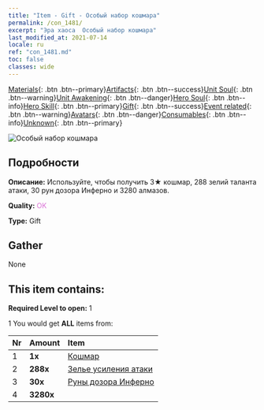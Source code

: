 ```yaml
---
title: "Item - Gift - Особый набор кошмара"
permalink: /con_1481/
excerpt: "Эра хаоса  Особый набор кошмара"
last_modified_at: 2021-07-14
locale: ru
ref: "con_1481.md"
toc: false
classes: wide
---
```

 [Materials](/ItemsRU/){: .btn .btn--primary}[Artifacts](/ItemsRU/Artifacts/){: .btn .btn--success}[Unit Soul](/ItemsRU/UnitSoul/){: .btn .btn--warning}[Unit Awakening](/ItemsRU/UnitAwakening/){: .btn .btn--danger}[Hero Soul](/ItemsRU/HeroSoul/){: .btn .btn--info}[Hero Skill](/ItemsRU/HeroSkill/){: .btn .btn--primary}[Gift](/ItemsRU/Gift/){: .btn .btn--success}[Event related](/ItemsRU/Events/){: .btn .btn--warning}[Avatars](/ItemsRU/Avatars/){: .btn .btn--danger}[Consumables](/ItemsRU/Consumables/){: .btn .btn--info}[Unknown](/ItemsRU/Unknown/){: .btn .btn--primary}

 ![Особый набор кошмара](/images/t/i_907095.png)

## Подробности
 **Описание:** Используйте, чтобы получить 3★ кошмар, 288 зелий таланта атаки, 30 рун дозора Инферно и 3280 алмазов.

 **Quality:** <span style="color: #DA70D6">OK</span>

 **Type:** Gift

## Gather

  None

## This item contains:

 **Required Level to open:** 1

 1 You would get **ALL** items  from:

  | Nr | Amount |     Item    |
  |:---|:-------|:------------|
  | 1 |  **1x** | [Кошмар](/ru/units/Nightmare/) |  | 
  | 2 |  **288x** | [Зелье усиления атаки](/ItemsRU/con_786/) |  | 
  | 3 |  **30x** | [Руны дозора Инферно](/ItemsRU/con_777/) |  | 
  | 4 |  **3280x** | <i class="fas fa-gem"/> |  | 
